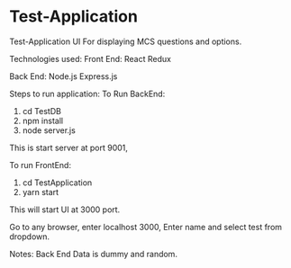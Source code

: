 # Test-Application
Test-Application  UI For displaying MCS questions and options.

Technologies used:
Front End:
React
Redux

Back End: 
Node.js
Express.js

Steps to run application:
To Run BackEnd:
1) cd TestDB
2) npm install
3) node server.js

This is start server at port 9001,

To run FrontEnd: 
1) cd TestApplication
2) yarn start

This will start UI at 3000 port.

Go to any browser, enter localhost 3000,
Enter name and select test from dropdown.

Notes:
Back End Data is dummy and random.


